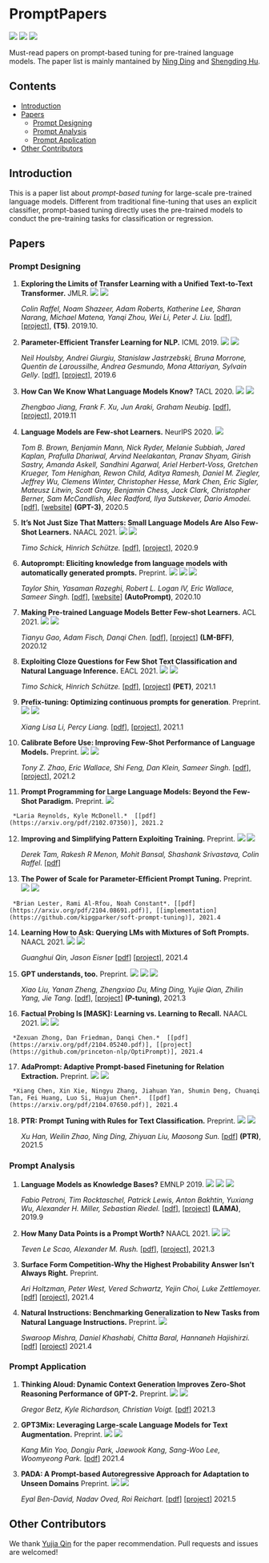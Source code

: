 # PromptPapers


![](https://img.shields.io/github/last-commit/thunlp/PromptPapers?color=green) ![](https://img.shields.io/badge/PaperNumber-25-brightgreen) ![](https://img.shields.io/badge/PRs-Welcome-red) 

Must-read papers on prompt-based tuning for pre-trained language models. The paper list is mainly mantained by [Ning Ding](https://github.com/ningding97) and [Shengding Hu](https://github.com/shengdinghu). 

## Contents

- [Introduction](#Introduction)
- [Papers](#Papers)
  - [Prompt Designing](#Prompt-Designing)
  - [Prompt Analysis](#Prompt-Analysis)
  - [Prompt Application](#prompt-application)
- [Other Contributors](#Other-Contributors)



## Introduction

This is a paper list about *prompt-based tuning* for large-scale pre-trained language models. Different from traditional fine-tuning that uses an explicit classifier, prompt-based tuning directly uses the pre-trained models to conduct the pre-training tasks for classification or regression. 



## Papers

### Prompt Designing

1. **Exploring the Limits of Transfer Learning with a Unified Text-to-Text Transformer.**  JMLR.  ![](https://img.shields.io/badge/Discrete-red) ![](https://img.shields.io/badge/Seq2seq-blue)

   *Colin Raffel, Noam Shazeer, Adam Roberts, Katherine Lee, Sharan Narang, Michael Matena, Yanqi Zhou, Wei Li, Peter J. Liu.* [[pdf](https://arxiv.org/pdf/1910.10683.pdf)], [[project](https://github.com/google-research/text-to-text-transfer-transformer)], **(T5)**.  2019.10. 

2. **Parameter-Efficient Transfer Learning for NLP.** ICML 2019. ![](https://img.shields.io/badge/Discrete-red) ![](https://img.shields.io/badge/Classification-blue)

   *Neil Houlsby, Andrei Giurgiu, Stanislaw Jastrzebski, Bruna Morrone, Quentin de Laroussilhe, Andrea Gesmundo, Mona Attariyan, Sylvain Gelly*.  [[pdf](http://proceedings.mlr.press/v97/houlsby19a/houlsby19a.pdf)], [[project](https://github.com/google-research/adapter-bert)],  2019.6


3. **How Can We Know What Language Models Know?** TACL 2020. ![](https://img.shields.io/badge/Discrete-red) ![](https://img.shields.io/badge/Probing-blue)

   *Zhengbao Jiang, Frank F. Xu, Jun Araki, Graham Neubig*.  [[pdf](https://arxiv.org/pdf/1911.12543.pdf)], [[project](https://github.com/jzbjyb/LPAQA)], 2019.11

4. **Language Models are Few-shot Learners.** NeurIPS 2020. ![](https://img.shields.io/badge/Discrete-red)

   *Tom B. Brown, Benjamin Mann, Nick Ryder, Melanie Subbiah, Jared Kaplan, Prafulla Dhariwal, Arvind Neelakantan, Pranav Shyam, Girish Sastry, Amanda Askell, Sandhini Agarwal, Ariel Herbert-Voss, Gretchen Krueger, Tom Henighan, Rewon Child, Aditya Ramesh, Daniel M. Ziegler, Jeffrey Wu, Clemens Winter, Christopher Hesse, Mark Chen, Eric Sigler, Mateusz Litwin, Scott Gray, Benjamin Chess, Jack Clark, Christopher Berner, Sam McCandlish, Alec Radford, Ilya Sutskever, Dario Amodei.*   [[pdf](https://arxiv.org/abs/2005.14165)], [[website](https://openai.com/blog/gpt-3-apps/)]  **(GPT-3)**, 2020.5

5. **It’s Not Just Size That Matters: Small Language Models Are Also Few-Shot Learners.** NAACL 2021. ![](https://img.shields.io/badge/Discrete-red) ![](https://img.shields.io/badge/Classification-blue)

   *Timo Schick, Hinrich Schütze.* [[pdf](https://arxiv.org/pdf/2009.07118.pdf)], [[project](https://github.com/timoschick/pet)], 2020.9

6. **Autoprompt: Eliciting knowledge from language models with automatically generated prompts.** Preprint. ![](https://img.shields.io/badge/Discrete-red) ![](https://img.shields.io/badge/Classification-blue) ![](https://img.shields.io/badge/Probing-blue)

   *Taylor Shin, Yasaman Razeghi, Robert L. Logan IV, Eric Wallace, Sameer Singh.*  [[pdf](https://arxiv.org/pdf/2010.15980.pdf)], [[website](https://ucinlp.github.io/autoprompt/)] **(AutoPrompt)**, 2020.10

7. **Making Pre-trained Language Models Better Few-shot Learners.** ACL 2021. ![](https://img.shields.io/badge/Discrete-red) ![](https://img.shields.io/badge/Classification-blue)

   *Tianyu Gao, Adam Fisch, Danqi Chen.*  [[pdf](https://arxiv.org/pdf/2012.15723.pdf)], [[project](https://github.com/princeton-nlp/LM-BFF)]  **(LM-BFF)**, 2020.12

8. **Exploiting Cloze Questions for Few Shot Text Classification and Natural Language Inference.** EACL 2021. ![](https://img.shields.io/badge/Discrete-red) ![](https://img.shields.io/badge/Classification-blue)

   *Timo Schick, Hinrich Schütze.*  [[pdf](https://arxiv.org/pdf/2001.07676.pdf)], [[project](https://github.com/timoschick/pet)] **(PET)**, 2021.1

9. **Prefix-tuning: Optimizing continuous prompts for generation**. Preprint. ![](https://img.shields.io/badge/Continuous-red) ![](https://img.shields.io/badge/Generation-blue)

    *Xiang Lisa Li, Percy Liang.* [[pdf](https://arxiv.org/pdf/2101.00190.pdf)], [[project](https://github.com/XiangLi1999/PrefixTuning)], 2021.1

10. **Calibrate Before Use: Improving Few-Shot Performance of Language Models.**  Preprint. ![](https://img.shields.io/badge/Discrete-red) ![](https://img.shields.io/badge/Classification-blue)

   	*Tony Z. Zhao, Eric Wallace, Shi Feng, Dan Klein, Sameer Singh.*  [[pdf](https://arxiv.org/pdf/2102.09690.pdf)], [[project](https://github.com/tonyzhaozh/few-shot-learning)], 2021.2


11.   **Prompt Programming for Large Language Models: Beyond the Few-Shot Paradigm.**  Preprint. ![](https://img.shields.io/badge/Discrete-red)

     *Laria Reynolds, Kyle McDonell.*  [[pdf](https://arxiv.org/pdf/2102.07350)], 2021.2

12.   **Improving and Simplifying Pattern Exploiting Training.** Preprint. ![](https://img.shields.io/badge/Discrete-red) ![](https://img.shields.io/badge/Classification-blue)


      *Derek Tam, Rakesh R Menon, Mohit Bansal, Shashank Srivastava, Colin Raffel.* [[pdf]](https://arxiv.org/pdf/2103.11955.pdf)

13.   **The Power of Scale for Parameter-Efﬁcient Prompt Tuning.** Preprint. ![](https://img.shields.io/badge/Continuous-red) ![](https://img.shields.io/badge/Classification-blue)

     *Brian Lester, Rami Al-Rfou, Noah Constant*. [[pdf](https://arxiv.org/pdf/2104.08691.pdf)], [[implementation](https://github.com/kipgparker/soft-prompt-tuning)], 2021.4


14.  **Learning How to Ask: Querying LMs with Mixtures of Soft Prompts.** NAACL 2021. ![](https://img.shields.io/badge/Continuous-red) ![](https://img.shields.io/badge/Classification-blue)

      *Guanghui Qin, Jason Eisner* [[pdf](https://arxiv.org/pdf/2104.06599.pdf)] [[project](https://github.com/hiaoxui/soft-prompts)], 2021.4

15.  **GPT understands, too.** Preprint. ![](https://img.shields.io/badge/Continuous-red) ![](https://img.shields.io/badge/Probing-blue) ![](https://img.shields.io/badge/Classification-blue)

     *Xiao Liu, Yanan Zheng, Zhengxiao Du, Ming Ding, Yujie Qian, Zhilin Yang, Jie Tang*.  [[pdf](https://arxiv.org/pdf/2103.10385.pdf)], [[project](https://github.com/THUDM/P-tuning)] **(P-tuning)**, 2021.3


16.   **Factual Probing Is [MASK]: Learning vs. Learning to Recall.** NAACL 2021. ![](https://img.shields.io/badge/Discrete-red) ![](https://img.shields.io/badge/Probing-blue)

     *Zexuan Zhong, Dan Friedman, Danqi Chen.*  [[pdf](https://arxiv.org/pdf/2104.05240.pdf)], [[project](https://github.com/princeton-nlp/OptiPrompt)], 2021.4


17.   **AdaPrompt: Adaptive Prompt-based Finetuning for Relation Extraction.** Preprint. ![](https://img.shields.io/badge/Discrete-red) ![](https://img.shields.io/badge/Classification-blue)

     *Xiang Chen, Xin Xie, Ningyu Zhang, Jiahuan Yan, Shumin Deng, Chuanqi Tan, Fei Huang, Luo Si, Huajun Chen*.  [[pdf](https://arxiv.org/pdf/2104.07650.pdf)], 2021.4

18.   **PTR: Prompt Tuning with Rules for Text Classification.** Preprint.  ![](https://img.shields.io/badge/Discrete-red) ![](https://img.shields.io/badge/Classification-blue)

      *Xu Han, Weilin Zhao, Ning Ding, Zhiyuan Liu, Maosong Sun.*  [[pdf](https://arxiv.org/pdf/2105.11259.pdf)] **(PTR)**, 2021.5

      
### Prompt Analysis

1. **Language Models as Knowledge Bases?** EMNLP 2019.  ![](https://img.shields.io/badge/Resource-green) ![](https://img.shields.io/badge/Discrete-red) ![](https://img.shields.io/badge/Probing-blue)

   *Fabio Petroni, Tim Rocktaschel, Patrick Lewis, Anton Bakhtin, Yuxiang Wu, Alexander H. Miller, Sebastian Riedel.*  [[pdf](https://arxiv.org/pdf/1909.01066.pdf)], [[project](https://github.com/facebookresearch/LAMA)] **(LAMA)**, 2019.9 


2. **How Many Data Points is a Prompt Worth?** NAACL 2021. ![](https://img.shields.io/badge/Discrete-red) ![](https://img.shields.io/badge/Classification-blue)

     *Teven Le Scao, Alexander M. Rush.*  [[pdf](https://arxiv.org/pdf/2103.08493.pdf)], [[project](https://github.com/TevenLeScao/pet)], 2021.3

3. **Surface Form Competition-Why the Highest Probability Answer Isn’t Always Right.** Preprint. 

   *Ari Holtzman, Peter West, Vered Schwartz, Yejin Choi, Luke Zettlemoyer.* [[pdf](https://arxiv.org/pdf/2104.08315.pdf)] [[project](https://github.com/peterwestuw/surface-form-competition)], 2021.4

4. **Natural Instructions: Benchmarking Generalization to New Tasks from Natural Language Instructions.** Preprint.  ![](https://img.shields.io/badge/Resource-green)

      *Swaroop Mishra, Daniel Khashabi, Chitta Baral, Hannaneh Hajishirzi.* [[pdf](https://arxiv.org/pdf/2104.08773.pdf)] [[project](https://arxiv.org/pdf/2104.08773.pdf)] 2021.4

### Prompt Application

1. **Thinking Aloud: Dynamic Context Generation Improves Zero-Shot Reasoning Performance of GPT-2.** Preprint. ![](https://img.shields.io/badge/Discrete-red) ![](https://img.shields.io/badge/Reasoning-blue)

   *Gregor Betz, Kyle Richardson, Christian Voigt.* [[pdf](https://arxiv.org/pdf/2103.13033.pdf)] 2021.3

2. **GPT3Mix: Leveraging Large-scale Language Models for Text Augmentation.** Preprint. ![](https://img.shields.io/badge/Discrete-red) ![](https://img.shields.io/badge/DataAugmentation-blue)

      *Kang Min Yoo, Dongju Park, Jaewook Kang, Sang-Woo Lee, Woomyeong Park.* [[pdf](https://arxiv.org/pdf/2104.08826.pdf)] 2021.4

3. **PADA: A Prompt-based Autoregressive Approach for Adaptation to Unseen Domains** Preprint. ![](https://img.shields.io/badge/Discrete-red) ![](https://img.shields.io/badge/DomainAdaptation-blue)


      *Eyal Ben-David, Nadav Oved, Roi Reichart.* [[pdf](https://arxiv.org/pdf/2102.12206)] [[project](https://github.com/eyalbd2/PADA)] 2021.5


## Other Contributors

 We thank [Yujia Qin](https://github.com/thuqinyj16) for the paper recommendation. Pull requests and issues are welcomed!